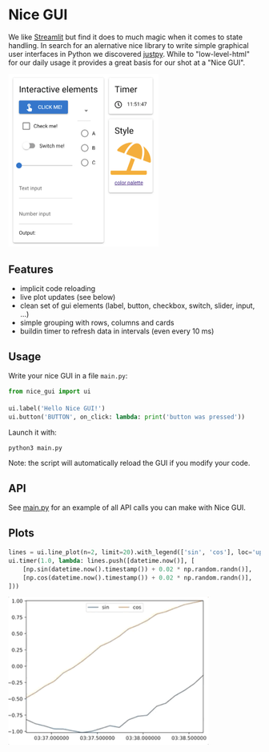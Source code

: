 # Nice GUI

We like [Streamlit](https://streamlit.io/) but find it does to much magic when it comes to state handling. In search for an alernative nice library to write simple graphical user interfaces in Python we discovered [justpy](https://justpy.io/). While to "low-level-html" for our daily usage it provides a great basis for our shot at a "Nice GUI".

<img src="sceenshots/ui-elements.png?raw=true" width="300" float="right">

## Features

- implicit code reloading
- live plot updates (see below)
- clean set of gui elements (label, button, checkbox, switch, slider, input, ...)
- simple grouping with rows, columns and cards
- buildin timer to refresh data in intervals (even every 10 ms)

## Usage

Write your nice GUI in a file `main.py`:

```python
from nice_gui import ui

ui.label('Hello Nice GUI!')
ui.button('BUTTON', on_click: lambda: print('button was pressed'))
```

Launch it with:

```bash
python3 main.py
```

Note: the script will automatically reload the GUI if you modify your code.

## API

See [main.py](https://github.com/zauberzeug/nice_gui/blob/main/main.py) for an example of all API calls you can make with Nice GUI.

## Plots

```python
lines = ui.line_plot(n=2, limit=20).with_legend(['sin', 'cos'], loc='upper center', ncol=2)
ui.timer(1.0, lambda: lines.push([datetime.now()], [
    [np.sin(datetime.now().timestamp()) + 0.02 * np.random.randn()],
    [np.cos(datetime.now().timestamp()) + 0.02 * np.random.randn()],
]))
```
<img src="sceenshots/live-plot.gif?raw=true" width="400" float="right">
